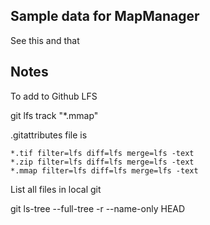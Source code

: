 ## Sample data for MapManager

See this and that

## Notes

To add to Github LFS

git lfs track "*.mmap"  

.gitattributes file is

```
*.tif filter=lfs diff=lfs merge=lfs -text
*.zip filter=lfs diff=lfs merge=lfs -text
*.mmap filter=lfs diff=lfs merge=lfs -text
```

List all files in local git

git ls-tree --full-tree -r --name-only HEAD